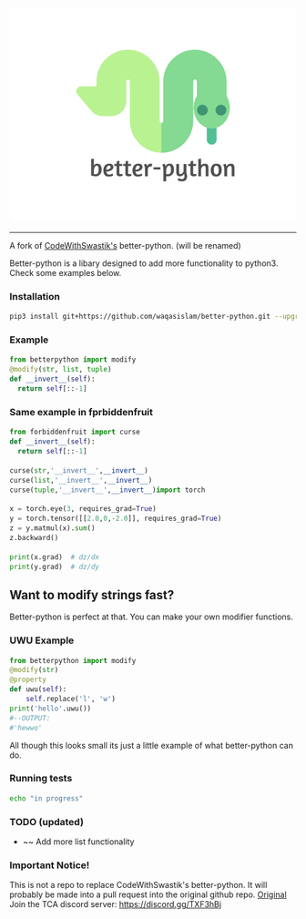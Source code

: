 <p align="center">
  <img src="https://raw.githubusercontent.com/waqasislam/better-python/main/docs/logo.png">
</p>

---

A fork of [CodeWithSwastik's](https://github.com/CodeWithSwastik) better-python. (will be renamed)

Better-python is a libary designed to add more functionality to python3.
Check some examples below.

### Installation

```bash
pip3 install git+https://github.com/waqasislam/better-python.git --upgrade
```

### Example

```python
from betterpython import modify
@modify(str, list, tuple)
def __invert__(self):
  return self[::-1]
```

### Same example in fprbiddenfruit

```python
from forbiddenfruit import curse
def __invert__(self):
  return self[::-1]

curse(str,'__invert__',__invert__)
curse(list,'__invert__',__invert__)
curse(tuple,'__invert__',__invert__)import torch

x = torch.eye(3, requires_grad=True)
y = torch.tensor([[2.0,0,-2.0]], requires_grad=True)
z = y.matmul(x).sum()
z.backward()

print(x.grad)  # dz/dx
print(y.grad)  # dz/dy
```

## Want to modify strings fast?

Better-python is perfect at that. You can make your own modifier functions.

### UWU Example

```python
from betterpython import modify
@modify(str)
@property
def uwu(self):
    self.replace('l', 'w')
print('hello'.uwu())
#--OUTPUT:
#'hewwo'

```

All though this looks small its just a little example of what better-python can do.

### Running tests

```bash
echo "in progress"
```

### TODO (updated)

- ~~ Add more list functionality

### Important Notice!

This is not a repo to replace CodeWithSwastik's better-python. It will probably be made into a pull request into the original github repo. [Original](https://github.com/CodeWithSwastik/better-python) Join the TCA discord server: https://discord.gg/TXF3hBj
